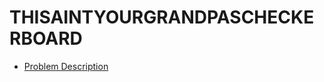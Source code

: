 # THISAINTYOURGRANDPASCHECKERBOARD

- [Problem Description](https://open.kattis.com/problems/thisaintyourgrandpascheckerboard)